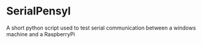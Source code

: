 # SerialPensyl

A short python script used to test serial communication between a windows machine and a RaspberryPi
